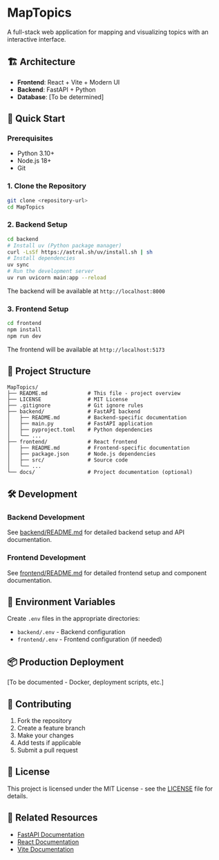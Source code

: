 # MapTopics

A full-stack web application for mapping and visualizing topics with an interactive interface.

## 🏗️ Architecture

- **Frontend**: React + Vite + Modern UI
- **Backend**: FastAPI + Python
- **Database**: [To be determined]

## 🚀 Quick Start

### Prerequisites

- Python 3.10+
- Node.js 18+
- Git

### 1. Clone the Repository

```bash
git clone <repository-url>
cd MapTopics
```

### 2. Backend Setup

```bash
cd backend
# Install uv (Python package manager)
curl -LsSf https://astral.sh/uv/install.sh | sh
# Install dependencies
uv sync
# Run the development server
uv run uvicorn main:app --reload
```

The backend will be available at `http://localhost:8000`

### 3. Frontend Setup

```bash
cd frontend
npm install
npm run dev
```

The frontend will be available at `http://localhost:5173`

## 📁 Project Structure

```
MapTopics/
├── README.md             # This file - project overview
├── LICENSE               # MIT License
├── .gitignore            # Git ignore rules
├── backend/              # FastAPI backend
│   ├── README.md         # Backend-specific documentation
│   ├── main.py           # FastAPI application
│   ├── pyproject.toml    # Python dependencies
│   └── ...
├── frontend/             # React frontend
│   ├── README.md         # Frontend-specific documentation
│   ├── package.json      # Node.js dependencies
│   ├── src/              # Source code
│   └── ...
└── docs/                 # Project documentation (optional)
```

## 🛠️ Development

### Backend Development
See [backend/README.md](./backend/README.md) for detailed backend setup and API documentation.

### Frontend Development
See [frontend/README.md](./frontend/README.md) for detailed frontend setup and component documentation.

## 🔧 Environment Variables

Create `.env` files in the appropriate directories:

- `backend/.env` - Backend configuration
- `frontend/.env` - Frontend configuration (if needed)

## 📦 Production Deployment

[To be documented - Docker, deployment scripts, etc.]

## 🤝 Contributing

1. Fork the repository
2. Create a feature branch
3. Make your changes
4. Add tests if applicable
5. Submit a pull request

## 📄 License

This project is licensed under the MIT License - see the [LICENSE](LICENSE) file for details.

## 🔗 Related Resources

- [FastAPI Documentation](https://fastapi.tiangolo.com/)
- [React Documentation](https://react.dev/)
- [Vite Documentation](https://vitejs.dev/)

